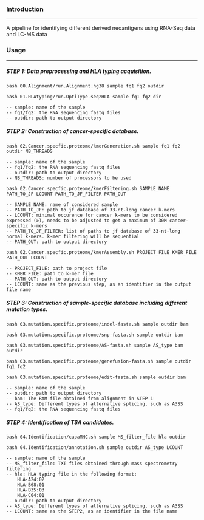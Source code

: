 ### Introduction
---
A pipeline for identifying different derived neoantigens using RNA-Seq data and LC-MS data

### Usage
---
##### STEP 1: Data preprocessing and HLA typing acquisition.
`bash 00.Alignment/run.Alignment.hg38 sample fq1 fq2 outdir `

`bash 01.HLAtyping/run.OptiType-seq2HLA sample fq1 fq2 dir `

    -- sample: name of the sample
    -- fq1/fq2: the RNA sequencing fastq files
    -- outdir: path to output directory

##### STEP 2: Construction of cancer-specific database.
`bash 02.Cancer.specfic.proteome/kmerGeneration.sh sample fq1 fq2 outdir NB_THREADS`

    -- sample: name of the sample
    -- fq1/fq2: the RNA sequencing fastq files
    -- outdir: path to output directory
    -- NB_THREADS: number of processors to be used

`bash 02.Cancer.specfic.proteome/kmerFiltering.sh SAMPLE_NAME PATH_TO_JF LCOUNT PATH_TO_JF_FILTER PATH_OUT`

    -- SAMPLE_NAME: name of considered sample
    -- PATH_TO_JF: path to jf database of 33-nt-long cancer k-mers
    -- LCOUNT: minimal occurence for cancer k-mers to be considered expressed (≥), needs to be adjusted to get a maximum of 30M cancer-specific k-mers
    -- PATH_TO_JF_FILTER: list of paths to jf database of 33-nt-long normal k-mers. k-mer filtering will be sequential
    -- PATH_OUT: path to output directory

`bash 02.Cancer.specfic.proteome/kmerAssembly.sh PROJECT_FILE KMER_FILE PATH_OUT LCOUNT`

    -- PROJECT_FILE: path to project file 
    -- KMER_FILE: path to k-mer file 
    -- PATH_OUT: path to output directory
    -- LCOUNT: same as the previous step, as an identifier in the output file name

##### STEP 3: Construction of sample-specific database including different mutation types.

`bash 03.mutation.specific.proteome/indel-fasta.sh sample outdir bam`

`bash 03.mutation.specific.proteome/snp-fasta.sh sample outdir bam`

`bash 03.mutation.specific.proteome/AS-fasta.sh sample AS_type bam outdir`

`bash 03.mutation.specific.proteome/genefusion-fasta.sh sample outdir fq1 fq2`

`bash 03.mutation.specific.proteome/edit-fasta.sh sample outdir bam`

    -- sample: name of the sample
    -- outdir: path to output directory
    -- bam: The BAM file obtained from alignment in STEP 1
    -- AS_type: Different types of alternative splicing, such as A3SS
    -- fq1/fq2: the RNA sequencing fastq files

##### STEP 4: Identification of TSA candidates.
`bash 04.Identification/capaMHC.sh sample MS_filter_file hla outdir`

`bash 04.Identification/annotation.sh sample outdir AS_type LCOUNT`

    -- sample: name of the sample
    -- MS_filter_file: TXT files obtained through mass spectrometry filtering
    -- hla: HLA typing file in the following format:
        HLA-A24:02
        HLA-B68:01
        HLA-B35:03
        HLA-C04:01
    -- outdir: path to output directory
    -- AS_type: Different types of alternative splicing, such as A3SS
    -- LCOUNT: same as the STEP2, as an identifier in the file name
